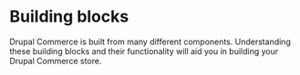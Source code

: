 # Building blocks

Drupal Commerce is built from many different components. Understanding these building blocks and their functionality will aid you in building your Drupal Commerce store.